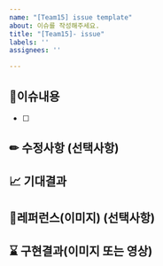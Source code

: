 ```yaml
---
name: "[Team15] issue template"
about: 이슈를 작성해주세요.
title: "[Team15]- issue"
labels: ''
assignees: ''

---
```


## 🎈이슈내용
- [ ]

## ✏ 수정사항 (선택사항)

## 📈 기대결과

## 📌레퍼런스(이미지) (선택사항)

## ⌛ 구현결과(이미지 또는 영상)
